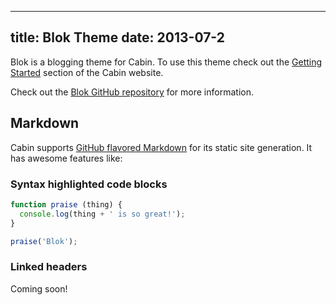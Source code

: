 ----
title: Blok Theme
date:   2013-07-2
----

Blok is a blogging theme for Cabin. To use this theme check out the [Getting Started](http://colinwren.github.io/Cabin/) section of the Cabin website.

Check out the [Blok GitHub repository](https://github.com/colinwren/Blok) for more information.

## Markdown
Cabin supports [GitHub flavored Markdown](https://help.github.com/articles/github-flavored-markdown) for its static site generation. It has awesome features like:

### Syntax highlighted code blocks
```javascript
function praise (thing) {
  console.log(thing + ' is so great!');
}

praise('Blok');
```
### Linked headers
Coming soon!
